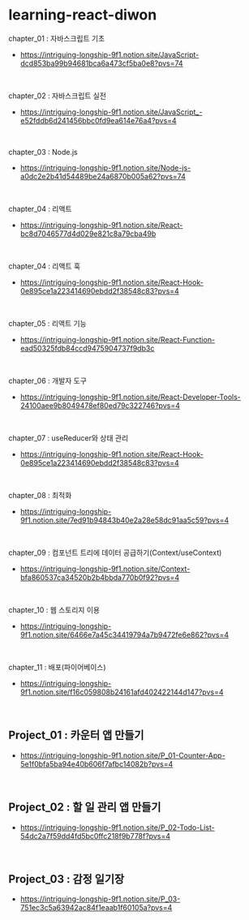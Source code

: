 # learning-react-diwon

chapter_01 : 자바스크립트 기초
<br/>

- https://intriguing-longship-9f1.notion.site/JavaScript-dcd853ba99b94681bca6a473cf5ba0e8?pvs=74

<br/>

chapter_02 : 자바스크립트 실전
<br/>

- https://intriguing-longship-9f1.notion.site/JavaScript_-e52fddb6d241456bbc0fd9ea614e76a4?pvs=4

<br/>

chapter_03 : Node.js
<br/>

- https://intriguing-longship-9f1.notion.site/Node-js-a0dc2e2b41d54489be24a6870b005a62?pvs=74

<br/>

chapter_04 : 리액트
<br/>

- https://intriguing-longship-9f1.notion.site/React-bc8d7046577d4d029e821c8a79cba49b

<br/>

chapter_04 : 리액트 훅
<br/>

- https://intriguing-longship-9f1.notion.site/React-Hook-0e895ce1a223414690ebdd2f38548c83?pvs=4

<br/>

chapter_05 : 리액트 기능
<br/>

- https://intriguing-longship-9f1.notion.site/React-Function-ead50325fdb84ccd9475904737f9db3c

<br/>

chapter_06 : 개발자 도구
<br/>

- https://intriguing-longship-9f1.notion.site/React-Developer-Tools-24100aee9b8049478ef80ed79c322746?pvs=4

<br/>

chapter_07 : useReducer와 상태 관리
<br/>

- https://intriguing-longship-9f1.notion.site/React-Hook-0e895ce1a223414690ebdd2f38548c83?pvs=4

<br/>

chapter_08 : 최적화
<br/>

- https://intriguing-longship-9f1.notion.site/7ed91b94843b40e2a28e58dc91aa5c59?pvs=4

<br/>

chapter_09 : 컴포넌트 트리에 데이터 공급하기(Context/useContext)
<br/>

- https://intriguing-longship-9f1.notion.site/Context-bfa860537ca34520b2b4bbda770b0f92?pvs=4

<br/>

chapter_10 : 웹 스토리지 이용
<br/>

- https://intriguing-longship-9f1.notion.site/6466e7a45c34419794a7b9472fe6e862?pvs=4

<br/>

chapter_11 : 배포(파이어베이스)
<br/>

- https://intriguing-longship-9f1.notion.site/f16c059808b24161afd402422144d147?pvs=4

<br/>

Project_01 : 카운터 앱 만들기
<br/>
-

- https://intriguing-longship-9f1.notion.site/P_01-Counter-App-5e1f0bfa5ba94e40b606f7afbc14082b?pvs=4

<br/>

Project_02 : 할 일 관리 앱 만들기
<br/>
-

- https://intriguing-longship-9f1.notion.site/P_02-Todo-List-54dc2a7f59dd4fd5bc0ffc218f9b778f?pvs=4

<br/>

Project_03 : 감정 일기장
<br/>
-

- https://intriguing-longship-9f1.notion.site/P_03-751ec3c5a63942ac84f1eaab1f60105a?pvs=4
